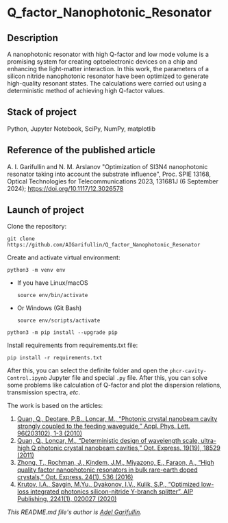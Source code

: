 # Q_factor_Nanophotonic_Resonator

## Description
A nanophotonic resonator with high Q-factor and low mode volume is a promising system for creating optoelectronic devices on a chip and enhancing the light-matter interaction. In this work, the parameters of a silicon nitride nanophotonic resonator have been optimized to generate high-quality resonant states. The calculations were carried out using a deterministic method of achieving high Q-factor values.

## Stack of project
Python, Jupyter Notebook, SciPy, NumPy, matplotlib

## Reference of the published article
A. I. Garifullin and N. M. Arslanov "Optimization of SI3N4 nanophotonic resonator taking into account the substrate influence", Proc. SPIE 13168, Optical Technologies for Telecommunications 2023, 131681J (6 September 2024); https://doi.org/10.1117/12.3026578

## Launch of project
Clone the repository:
```
git clone https://github.com/AIGarifullin/Q_factor_Nanophotonic_Resonator
```

Create and activate virtual environment:

```
python3 -m venv env
```

* If you have Linux/macOS

    ```
    source env/bin/activate
    ```

* Or Windows (Git Bash)

    ```
    source env/scripts/activate
    ```

```
python3 -m pip install --upgrade pip
```
Install requirements from requirements.txt file:

```
pip install -r requirements.txt
```

After this, you can select the definite folder and open the `phcr-cavity-Control.ipynb` Jupyter file and special `.py` file. After this, you can solve some problems like calculation of Q-factor and plot the dispersion relations, transmission spectra, _etc_. 

The work is based on the articles:
1) [Quan, Q,, Deotare, P.B., Loncar, M., “Photonic crystal nanobeam cavity strongly coupled to the feeding waveguide,” Appl. Phys. Lett. 96(203102), 1-3 (2010)](http://dx.doi.org/10.1063/1.3429125)
2) [Quan, Q., Loncar, M., “Deterministic design of wavelength scale, ultra-high Q photonic crystal nanobeam cavities,” Opt. Express. 19(19), 18529 (2011)](https://doi.org/10.1364/OE.19.018529)
3) [Zhong, T., Rochman, J., Kindem, J.M., Miyazono, E., Faraon, A., “High quality factor nanophotonic resonators in bulk rare-earth doped crystals,” Opt. Express. 24(1), 536 (2016)](https://doi.org/10.1364/OE.24.000536) 
4) [Krutov, I.A., Saygin, M.Yu., Dyakonov, I.V., Kulik, S.P., “Optimized low-loss integrated photonics silicon-nitride  Y-branch  splitter”, AIP Publishing, 2241(1), 020027 (2020)](https://doi.org/10.1063/5.0011452)

_This README.md file's author is [Adel Garifullin](https://github.com/AIGarifullin)._

